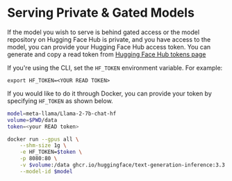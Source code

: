 # Serving Private & Gated Models

If the model you wish to serve is behind gated access or the model repository on Hugging Face Hub is private, and you have access to the model, you can provide your Hugging Face Hub access token. You can generate and copy a read token from [Hugging Face Hub tokens page](https://huggingface.co/settings/tokens)

If you're using the CLI, set the `HF_TOKEN` environment variable. For example:

```
export HF_TOKEN=<YOUR READ TOKEN>
```

If you would like to do it through Docker, you can provide your token by specifying `HF_TOKEN` as shown below.

```bash
model=meta-llama/Llama-2-7b-chat-hf
volume=$PWD/data
token=<your READ token>

docker run --gpus all \
    --shm-size 1g \
    -e HF_TOKEN=$token \
    -p 8080:80 \
    -v $volume:/data ghcr.io/huggingface/text-generation-inference:3.3.4 \
    --model-id $model
```
